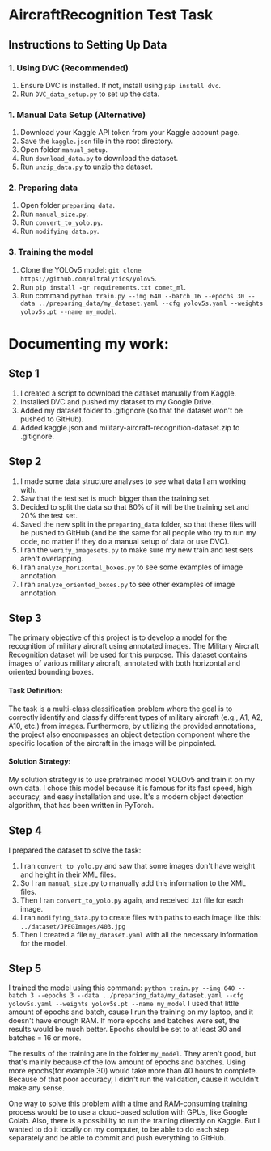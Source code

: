# AircraftRecognition Test Task

## Instructions to Setting Up Data

### 1. Using DVC (Recommended)
1. Ensure DVC is installed. If not, install using `pip install dvc`.
2. Run `DVC_data_setup.py` to set up the data.

### 1. Manual Data Setup (Alternative)
1. Download your Kaggle API token from your Kaggle account page.
2. Save the `kaggle.json` file in the root directory.
3. Open folder `manual_setup`.
4. Run `download_data.py` to download the dataset.
5. Run `unzip_data.py` to unzip the dataset.

### 2. Preparing data
1. Open folder `preparing_data`.
2. Run `manual_size.py`.
3. Run `convert_to_yolo.py`.
4. Run `modifying_data.py`.

### 3. Training the model
1. Clone the YOLOv5 model: `git clone https://github.com/ultralytics/yolov5`.
2. Run `pip install -qr requirements.txt comet_ml`.
3. Run command `python train.py --img 640 --batch 16 --epochs 30 --data ../preparing_data/my_dataset.yaml --cfg yolov5s.yaml --weights yolov5s.pt --name my_model`.


# Documenting my work:

## Step 1
1) I created a script to download the dataset manually from Kaggle.
2) Installed DVC and pushed my dataset to my Google Drive.
3) Added my dataset folder to .gitignore (so that the dataset won't be pushed to GitHub).
4) Added kaggle.json and military-aircraft-recognition-dataset.zip to .gitignore.

## Step 2
1) I made some data structure analyses to see what data I am working with.
2) Saw that the test set is much bigger than the training set.
3) Decided to split the data so that 80% of it will be the training set and 20% the test set.
4) Saved the new split in the `preparing_data` folder, so that these files will be pushed to GitHub (and be the same for all people who try to run my code, no matter if they do a manual setup of data or use DVC).
5) I ran the `verify_imagesets.py` to make sure my new train and test sets aren't overlapping.
6) I ran `analyze_horizontal_boxes.py` to see some examples of image annotation.
7) I ran `analyze_oriented_boxes.py` to see other examples of image annotation.

## Step 3
The primary objective of this project is to develop a model for the recognition of military aircraft using annotated images. The Military Aircraft Recognition dataset will be used for this purpose. This dataset contains images of various military aircraft, annotated with both horizontal and oriented bounding boxes.

#### Task Definition:
The task is a multi-class classification problem where the goal is to correctly identify and classify different types of military aircraft (e.g., A1, A2, A10, etc.) from images. Furthermore, by utilizing the provided annotations, the project also encompasses an object detection component where the specific location of the aircraft in the image will be pinpointed.

#### Solution Strategy:
My solution strategy is to use pretrained model YOLOv5 and train it on my own data. I chose this model because it is famous for its fast speed, high accuracy, and easy installation and use. It's a modern object detection algorithm, that has been written in PyTorch.

## Step 4
I prepared the dataset to solve the task:
1. I ran `convert_to_yolo.py` and saw that some images don't have weight and height in their XML files.
2. So I ran `manual_size.py` to manually add this information to the XML files.
3. Then I ran `convert_to_yolo.py` again, and received .txt file for each image.
4. I ran `modifying_data.py` to create files with paths to each image like this: `../dataset/JPEGImages/403.jpg`
5. Then I created a file `my_dataset.yaml` with all the necessary information for the model.

## Step 5
I trained the model using this command:
`python train.py --img 640 --batch 3 --epochs 3 --data ../preparing_data/my_dataset.yaml --cfg yolov5s.yaml --weights yolov5s.pt --name my_model`
I used that little amount of epochs and batch, cause I run the training on my laptop, and it doesn't have enough RAM.
If more epochs and batches were set, the results would be much better.
Epochs should be set to at least 30 and batches = 16 or more.

The results of the training are in the folder `my_model`. They aren't good, but that's mainly because of the low amount of epochs and batches. Using more epochs(for example 30) would take more than 40 hours to complete.
Because of that poor accuracy, I didn't run the validation, cause it wouldn't make any sense.

One way to solve this problem with a time and RAM-consuming training process would be to use a cloud-based solution with GPUs, like Google Colab. Also, there is a possibility to run the training directly on Kaggle. But I wanted to do it locally on my computer, to be able to do each step separately and be able to commit and push everything to GitHub.
